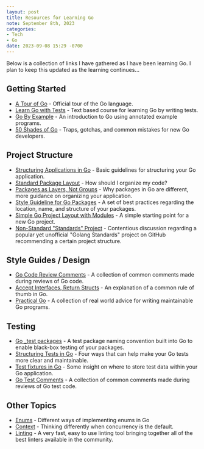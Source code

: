 ```yaml
---
layout: post
title: Resources for Learning Go
note: September 8th, 2023
categories:
- Tech
- Go
date: 2023-09-08 15:29 -0700
---
```

Below is a collection of links I have gathered as I have been learning Go. I plan to keep this updated as the learning continues...
## Getting Started
- [A Tour of Go](https://go.dev/tour/list) - Official tour of the Go language.
- [Learn Go with Tests](https://quii.gitbook.io/learn-go-with-tests) - Text based course for learning Go by writing tests.
- [Go By Example](https://gobyexample.com/) - An introduction to Go using annotated example programs.
- [50 Shades of Go](https://golang50shad.es/) - Traps, gotchas, and common mistakes for new Go developers.

## Project Structure
- [Structuring Applications in Go](https://www.gobeyond.dev/structuring-applications/) - Basic guidelines for structuring your Go application.
- [Standard Package Layout](https://www.gobeyond.dev/standard-package-layout/) - How should I organize my code?
- [Packages as Layers, Not Groups](https://www.gobeyond.dev/packages-as-layers/) - Why packages in Go are different, more guidance on organizing your application.
- [Style Guideline for Go Packages](https://rakyll.org/style-packages/) - A set of best practices regarding the location, name, and structure of your packages.
- [Simple Go Project Layout with Modules](https://eli.thegreenplace.net/2019/simple-go-project-layout-with-modules/ "Permalink to Simple Go project layout with modules") - A simple starting point for a new Go project.
- [Non-Standard "Standards" Project](https://github.com/golang-standards/project-layout/issues/117) - Contentious discussion regarding a popular yet unofficial "Golang Standards" project on GitHub recommending a certain project structure.

## Style Guides / Design
- [Go Code Review Comments](https://github.com/golang/go/wiki/CodeReviewComments) - A collection of common comments made during reviews of Go code.
- [Accept Interfaces, Return Structs](https://medium.com/@cep21/what-accept-interfaces-return-structs-means-in-go-2fe879e25ee8) - An explanation of a common rule of thumb in Go.
- [Practical Go](https://dave.cheney.net/practical-go) - A collection of real world advice for writing maintainable Go programs.

## Testing
- [Go \_test packages](https://jdkaplan.dev/thinkin-logs/2021-10-07/) - A test package naming convention built into Go to enable black-box testing of your packages.
- [Structuring Tests in Go](https://medium.com/@benbjohnson/structuring-tests-in-go-46ddee7a25c) - Four ways that can help make your Go tests more clear and maintainable.
- [Test fixtures in Go](https://dave.cheney.net/2016/05/10/test-fixtures-in-go) - Some insight on where to store test data within your Go application.
- [Go Test Comments](https://github.com/golang/go/wiki/TestComments) - A collection of common comments made during reviews of Go test code.

## Other Topics
- [Enums](https://www.sohamkamani.com/golang/enums/) - Different ways of implementing enums in Go
- [Context](https://go.dev/blog/context) - Thinking differently when concurrency is the default.
- [Linting](https://golangci-lint.run/) - A very fast, easy to use linting tool bringing together all of the best linters available in the community.